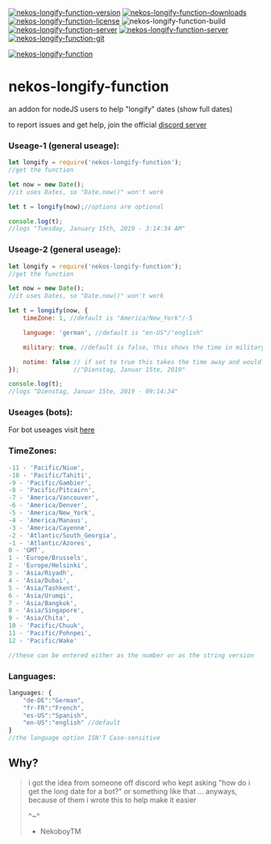 [![nekos-longify-function-version](https://img.shields.io/npm/v/nekos-longify-function.png)](https://www.npmjs.com/package/nekos-longify-function)
[![nekos-longify-function-downloads](https://img.shields.io/npm/dt/nekos-longify-function.png?maxAge=3600)](https://www.npmjs.com/package/nekos-longify-function)
[![nekos-longify-function-license](https://img.shields.io/badge/license-ISC-blue.png)](https://www.npmjs.com/package/nekos-longify-function)
![nekos-longify-function-build](https://img.shields.io/badge/build-passing---.png)
[![nekos-longify-function-server](https://img.shields.io/badge/Discord_server-_nekos--packets-blue.png?logo=discord)](https://discord.gg/UFkTFbe)
[![nekos-longify-function-server](https://img.shields.io/discord/531026628478894090.png?label=nekos-packets&logo=discord)](https://discord.gg/UFkTFbe)
[![nekos-longify-function-git](https://img.shields.io/badge/github-_nekos--longify--function-blue.png?logo=github)](https://github.com/NekoboyTM/nekos-longify-function)

[![nekos-longify-function](https://nodei.co/npm/nekos-longify-function.png)](https://www.npmjs.com/package/nekos-longify-function)




# nekos-longify-function

an addon for nodeJS users to help "longify" dates (show full dates)

to report issues and get help, join the official [discord server](https://discord.gg/UFkTFbe)

### Useage-1 (general useage):
```javascript
let longify = require('nekos-longify-function');
//get the function

let now = new Date();
//it uses Dates, so "Date.now()" won't work

let t = longify(now);//options are optional

console.log(t);
//logs "Tuesday, January 15th, 2019 - 3:14:34 AM"
```
### Useage-2 (general useage):
```javascript
let longify = require('nekos-longify-function');
//get the function

let now = new Date();
//it uses Dates, so "Date.now()" won't work

let t = longify(now, {
    timeZone: 1, //default is "America/New_York"/-5

    language: 'german', //default is "en-US"/"english"

    military: true, //default is false, this shows the time in military (24h) format

    notime: false // if set to true this takes the time away and would make the below
});               //"Dienstag, Januar 15te, 2019"

console.log(t);
//logs "Dienstag, Januar 15te, 2019 - 09:14:34"
```
### Useages (bots):
For bot useages visit [here](https://github.com/NekoboyTM/nekos-longify-function/tree/master/examples)

### TimeZones:
```javascript
-11 - 'Pacific/Niue',
-10 - 'Pacific/Tahiti',
-9 - 'Pacific/Gambier',
-8 - 'Pacific/Pitcairn',
-7 - 'America/Vancouver',
-6 - 'America/Denver',
-5 - 'America/New_York',
-4 - 'America/Manaus',
-3 - 'America/Cayenne',
-2 - 'Atlantic/South_Georgia',
-1 - 'Atlantic/Azores',
0 - 'GMT',
1 - 'Europe/Brussels',
2 - 'Europe/Helsinki',
3 - 'Asia/Riyadh',
4 - 'Asia/Dubai',
5 - 'Asia/Tashkent',
6 - 'Asia/Urumqi',
7 - 'Asia/Bangkok',
8 - 'Asia/Singapore',
9 - 'Asia/Chita',
10 - 'Pacific/Chuuk',
11 - 'Pacific/Pohnpei',
12 - 'Pacific/Wake'

//these can be entered either as the number or as the string version
```
### Languages:
```javascript
languages: {
    "de-DE":"German",
    "fr-FR":"French",
    "es-US":"Spanish",
    "en-US":"english" //default
}
//the language option ISN'T Case-sensitive
```

## Why?
>i got the idea from someone off discord who kept asking
>"how do i get the long date for a bot?"
>or something like that ... 
>anyways, because of them i wrote this to help make it easier
>
>^~^
>
>- NekoboyTM
